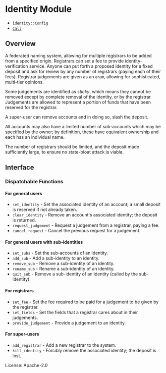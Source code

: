 # Identity Module

- [`identity::Config`](https://docs.rs/pallet-identity/latest/pallet_identity/trait.Config.html)
- [`Call`](https://docs.rs/pallet-identity/latest/pallet_identity/enum.Call.html)

## Overview

A federated naming system, allowing for multiple registrars to be added from a specified origin.
Registrars can set a fee to provide identity-verification service. Anyone can put forth a
proposed identity for a fixed deposit and ask for review by any number of registrars (paying
each of their fees). Registrar judgements are given as an `enum`, allowing for sophisticated,
multi-tier opinions.

Some judgements are identified as *sticky*, which means they cannot be removed except by
complete removal of the identity, or by the registrar. Judgements are allowed to represent a
portion of funds that have been reserved for the registrar.

A super-user can remove accounts and in doing so, slash the deposit.

All accounts may also have a limited number of sub-accounts which may be specified by the owner;
by definition, these have equivalent ownership and each has an individual name.

The number of registrars should be limited, and the deposit made sufficiently large, to ensure
no state-bloat attack is viable.

## Interface

### Dispatchable Functions

#### For general users
- `set_identity` - Set the associated identity of an account; a small deposit is reserved if not
  already taken.
- `clear_identity` - Remove an account's associated identity; the deposit is returned.
- `request_judgement` - Request a judgement from a registrar, paying a fee.
- `cancel_request` - Cancel the previous request for a judgement.

#### For general users with sub-identities
- `set_subs` - Set the sub-accounts of an identity.
- `add_sub` - Add a sub-identity to an identity.
- `remove_sub` - Remove a sub-identity of an identity.
- `rename_sub` - Rename a sub-identity of an identity.
- `quit_sub` - Remove a sub-identity of an identity (called by the sub-identity).

#### For registrars
- `set_fee` - Set the fee required to be paid for a judgement to be given by the registrar.
- `set_fields` - Set the fields that a registrar cares about in their judgements.
- `provide_judgement` - Provide a judgement to an identity.

#### For super-users
- `add_registrar` - Add a new registrar to the system.
- `kill_identity` - Forcibly remove the associated identity; the deposit is lost.

[`Call`]: ./enum.Call.html
[`Config`]: ./trait.Config.html

License: Apache-2.0
